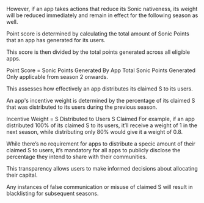 However, if an app takes actions that reduce its Sonic nativeness, its weight will be reduced immediately and remain in effect for the following season as well.

Point score is determined by calculating the total amount of Sonic Points that an app has generated for its users.

This score is then divided by the total points generated across all eligible apps.

Point Score = Sonic Points Generated By App Total Sonic Points Generated Only applicable from season 2 onwards.

This assesses how effectively an app distributes its claimed S to its users.

An app's incentive weight is determined by the percentage of its claimed S that was distributed to its users during the previous season.

Incentive Weight = S Distributed to Users S Claimed For example, if an app distributed 100% of its claimed S to its users, it’ll receive a weight of 1 in the next season, while distributing only 80% would give it a weight of 0.8.

While there’s no requirement for apps to distribute a speci c amount of their claimed S to users, it’s mandatory for all apps to publicly disclose the percentage they intend to share with their communities.

This transparency allows users to make informed decisions about allocating their capital.

Any instances of false communication or misuse of claimed S will result in blacklisting for subsequent seasons.